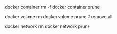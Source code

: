docker container rm -f <ip-container>
docker container prune

docker volume rm <ip-volume>
docker volume prune  # remove all

docker network rm <ip-network>
docker network prune